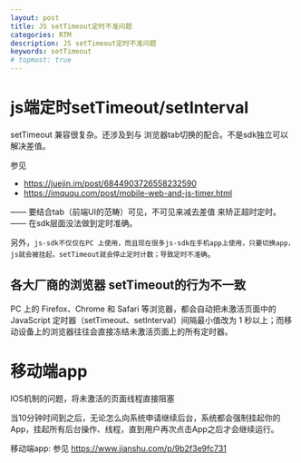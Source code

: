 ```yaml
---
layout: post
title: JS setTimeout定时不准问题
categories: RTM
description: JS setTimeout定时不准问题
keywords: setTimeout
# topmost: true
---
```


# js端定时setTimeout/setInterval
setTimeout 兼容很复杂。还涉及到与 浏览器tab切换的配合。不是sdk独立可以解决差值。

参见

* https://juejin.im/post/6844903726558232590
* https://imququ.com/post/mobile-web-and-js-timer.html

—— 要结合tab（前端UI的范畴）可见，不可见来减去差值 来矫正超时定时。 —— 在sdk层面没法做到定时准确。

另外，`js-sdk不仅仅在PC 上使用，而且现在很多js-sdk在手机app上使用，只要切换app，js就会被挂起，setTimeout就会停止定时计数；导致定时不准确`。

## 各大厂商的浏览器 setTimeout的行为不一致

PC 上的 Firefox、Chrome 和 Safari 等浏览器，都会自动把未激活页面中的 JavaScript 定时器（setTimeout、setInterval）间隔最小值改为 1 秒以上；而移动设备上的浏览器往往会直接冻结未激活页面上的所有定时器。


# 移动端app

IOS机制的问题，将未激活的页面线程直接阻塞

当10分钟时间到之后，无论怎么向系统申请继续后台，系统都会强制挂起你的App，挂起所有后台操作、线程，直到用户再次点击App之后才会继续运行。

移动端app:  参见 https://www.jianshu.com/p/9b2f3e9fc731
